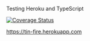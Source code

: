 Testing Heroku and TypeScript

[![Coverage Status](https://coveralls.io/repos/oze4/heroku-tin-fire/badge.svg?branch=master)](https://coveralls.io/r/oze4/heroku-tin-fire?branch=master)

https://tin-fire.herokuapp.com